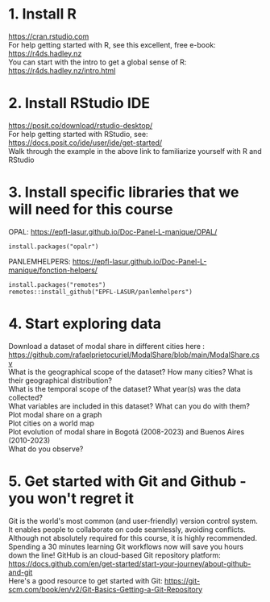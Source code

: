 # 1. Install R
https://cran.rstudio.com  
For help getting started with R, see this excellent, free e-book: https://r4ds.hadley.nz  
You can start with the intro to get a global sense of R: https://r4ds.hadley.nz/intro.html  

# 2. Install RStudio IDE
https://posit.co/download/rstudio-desktop/  
For help getting started with RStudio, see: https://docs.posit.co/ide/user/ide/get-started/  
Walk through the example in the above link to familiarize yourself with R and RStudio  

# 3. Install specific libraries that we will need for this course
OPAL: https://epfl-lasur.github.io/Doc-Panel-L-manique/OPAL/  
```
install.packages("opalr")
```
PANLEMHELPERS: https://epfl-lasur.github.io/Doc-Panel-L-manique/fonction-helpers/  
```
install.packages("remotes")
remotes::install_github("EPFL-LASUR/panlemhelpers")
```
# 4. Start exploring data
Download a dataset of modal share in different cities here : https://github.com/rafaelprietocuriel/ModalShare/blob/main/ModalShare.csv  
What is the geographical scope of the dataset? How many cities? What is their geographical distribution?  
What is the temporal scope of the dataset? What year(s) was the data collected?  
What variables are included in this dataset? What can you do with them?  
Plot modal share on a graph  
Plot cities on a world map  
Plot evolution of modal share in Bogotá (2008-2023) and Buenos Aires (2010-2023)  
What do you observe?  

# 5. Get started with Git and Github - you won't regret it
Git is the world's most common (and user-friendly) version control system.  
It enables people to collaborate on code seamlessly, avoiding conflicts.  
Although not absolutely required for this course, it is highly recommended.  
Spending a 30 minutes learning Git workflows now will save you hours down the line!
GitHub is an cloud-based Git repository platform: https://docs.github.com/en/get-started/start-your-journey/about-github-and-git  
Here's a good resource to get started with Git: https://git-scm.com/book/en/v2/Git-Basics-Getting-a-Git-Repository  
